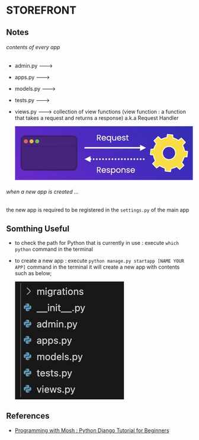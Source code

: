 # STOREFRONT

## Notes

###### contents of every app

- admin.py --->
- apps.py --->
- models.py --->
- tests.py --->
- views.py ---> collection of view functions (view function : a function that takes a request and returns a response)
  a.k.a Request Handler

  ![Response & Request](./.resource/screenshots/request&response.png)

###### when a new app is created ...

the new app is required to be registered in the `settings.py` of the main app

## Somthing Useful

- to check the path for Python that is currently in use : execute `which python` command in the terminal
- to create a new app : execute `python manage.py startapp [NAME YOUR APP]` command in the terminal
  it will create a new app with contents such as below;

  ![new app contents](./.resource/screenshots/app_contents.png)

## References

- [Programming with Mosh : Python Django Tutorial for Beginners](https://www.youtube.com/watch?v=rHux0gMZ3Eg&t=867s)
